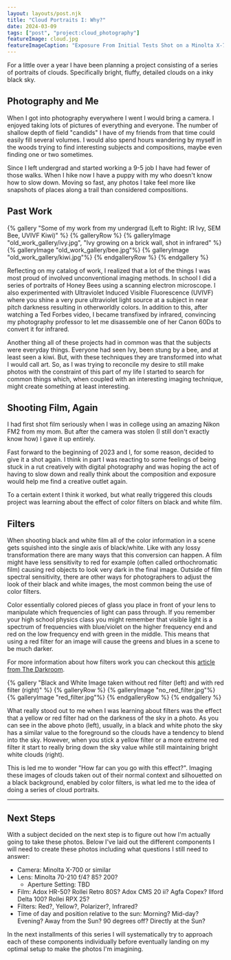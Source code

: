```yaml
---
layout: layouts/post.njk
title: "Cloud Portraits I: Why?"
date: 2024-03-09
tags: ["post", "project:cloud_photography"]
featureImage: cloud.jpg
featureImageCaption: "Exposure From Initial Tests Shot on a Minolta X-700 with the 70-210 f/4"
---
```


For a little over a year I have been planning a project consisting of a series of portraits of clouds. Specifically bright, fluffy, detailed clouds on a inky black sky.


## Photography and Me
When I got into photography everywhere I went I would bring a camera. I enjoyed taking lots of pictures of everything and everyone. The number of shallow depth of field "candids" I have of my friends from that time could easily fill several volumes. I would also spend hours wandering by myself in the woods trying to find interesting subjects and compositions, maybe even finding one or two sometimes.

Since I left undergrad and started working a 9-5 job I have had fewer of those walks. When I hike now I have a puppy with my who doesn't know how to slow down. Moving so fast, any photos I take feel more like snapshots of places along a trail than considered compositions.

## Past Work

{% gallery "Some of my work from my undergrad (Left to Right: IR Ivy, SEM Bee, UVIVF Kiwi)" %}
{% galleryRow %}
{% galleryImage "old_work_gallery/ivy.jpg", "Ivy growing on a brick wall, shot in infrared" %}
{% galleryImage "old_work_gallery/bee.jpg"%}
{% galleryImage "old_work_gallery/kiwi.jpg"%}
{% endgalleryRow %}
{% endgallery %}

Reflecting on my catalog of work, I realized that a lot of the things I was most proud of involved unconventional imaging methods. In school I did a series of portraits of Honey Bees using a scanning electron microscope. I also experimented with Ultraviolet Induced Visible Fluorescence (UVIVF) where you shine a very pure ultraviolet light source at a subject in near pitch darkness resulting in otherworldly colors. In addition to this, after watching a Ted Forbes video, I became transfixed by infrared, convincing my photography professor to let me disassemble one of her Canon 60Ds to convert it for infrared. 

Another thing all of these projects had in common was that the subjects were everyday things. Everyone had seen Ivy, been stung by a bee, and at least seen a kiwi. But, with these techniques they are transformed into what I would call art. So, as I was trying to reconcile my desire to still make photos with the constraint of this part of my life I started to search for common things which, when coupled with an interesting imaging technique, might create something at least interesting.

## Shooting Film, Again
I had first shot film seriously when I was in college using an amazing Nikon FM2 from my mom. But after the camera was stolen (I still don't exactly know how) I gave it up entirely. 

Fast forward to the beginning of 2023 and I, for some reason, decided to give it a shot again. I think in part I was reacting to some feelings of being stuck in a rut creatively with digital photography and was hoping the act of having to slow down and really think about the composition and exposure would help me find a creative outlet again. 

To a certain extent I think it worked, but what really triggered this clouds project was learning about the effect of color filters on black and white film.

## Filters
When shooting black and white film all of the color information in a scene gets squished into the single axis of black/white. Like with any lossy transformation there are many ways that this conversion can happen. A film might have less sensitivity to red for example (often called orthochromatic film) causing red objects to look very dark in the final image. Outside of film spectral sensitivity, there are other ways for photographers to adjust the look of their black and white images, the most common being the use of color filters.

Color essentially colored pieces of glass you place in front of your lens to manipulate which frequencies of light can pass through. If you remember your high school physics class you might remember that visible light is a spectrum of frequencies with blue/violet on the higher frequency end and red on the low frequency end with green in the middle. This means that using a red filter for an image will cause the greens and blues in a scene to be much darker.

For more information about how filters work you can checkout this [article from The Darkroom](https://thedarkroom.com/color-filters-with-bw-film/).

{% gallery "Black and White Image taken without red filter (left) and with red filter (right)" %}
{% galleryRow %}
{% galleryImage "no_red_filter.jpg"%}
{% galleryImage "red_filter.jpg"%}
{% endgalleryRow %}
{% endgallery %}

What really stood out to me when I was learning about filters was the effect that a yellow or red filter had on the darkness of the sky in a photo. As you can see in the above photo (left), usually, in a black and white photo the sky has a similar value to the foreground so the clouds have a tendency to blend into the sky. However, when you stick a yellow filter or a more extreme red filter it start to really bring down the sky value while still maintaining bright white clouds (right).

This is led me to wonder "How far can you go with this effect?". Imaging these images of clouds taken out of their normal context and  silhouetted on a black background, enabled by color filters, is what led me to the idea of doing a series of cloud portraits.

---

## Next Steps
With a subject decided on the next step is to figure out how I'm actually going to take these photos. Below I've laid out the different components I will need to create these photos including what questions I still need to answer:

- Camera: Minolta X-700 or similar
- Lens: Minolta 70-210 f/4? 85? 200?
    - Aperture Setting: TBD
- Film: Adox HR-50? Rollei Retro 80S? Adox CMS 20 ii? Agfa Copex? Ilford Delta 100? Rollei RPX 25?
- Filters: Red?, Yellow?, Polarizer?, Infrared?
- Time of day and position relative to the sun: Morning? Mid-day? Evening? Away from the Sun? 90 degrees off? Directly at the Sun?

In the next installments of this series I will systematically try to approach each of these components individually before eventually landing on my optimal setup to make the photos I'm imagining.
